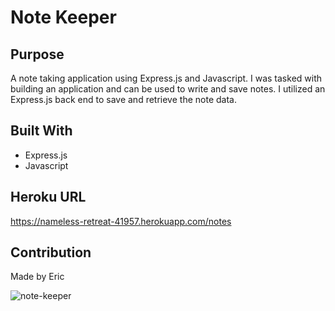 # Note Keeper

## Purpose
A note taking application using Express.js and Javascript.  I was tasked with building an application and can be used to write and save notes.  I utilized an Express.js back end to save and retrieve the note data.

## Built With
* Express.js
* Javascript

## Heroku URL
https://nameless-retreat-41957.herokuapp.com/notes

## Contribution
Made by Eric

![note-keeper](https://user-images.githubusercontent.com/16628477/146664119-5693333c-ff81-411e-87e6-e048055d2a57.png)
